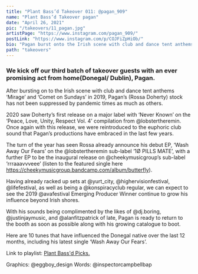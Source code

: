 ```yaml
---
title: "Plant Bass’d Takeover 011: @pagan_909"
name: "Plant Bass’d Takeover pagan"
date: "April 26, 2021"
pic: "/takeovers/11_pagan.jpg"
artistPage: "https://www.instagram.com/pagan_909/"
postLink: "https://www.instagram.com/p/COJFiZpHiOb/"
bio: "Pagan burst onto the Irish scene with club and dance tent anthems ‘Mirage’ and ‘Comet on Sundays’ in 2019"
path: "takeovers"
---
```


### We kick off our third batch of takeover guests with an ever promising act from home(Donegal/ Dublin), Pagan.

After bursting on to the Irish scene with club and dance tent anthems ‘Mirage’ and ‘Comet on Sundays’ in 2019, Pagan’s (Rossa Doherty) stock has not been suppressed by pandemic times as much as others.

2020 saw Doherty’s first release on a major label with ‘Never Known’ on the ‘Peace, Love, Unity, Respect Vol. 4’ compilation from @lobstertheremin. Once again with this release, we were reintroduced to the euphoric club sound that Pagan’s productions have embraced in the last few years.

The turn of the year has seen Rossa already announce his debut EP, ‘Wash Away Our Fears’ on the @lobstertheremin sub-label ‘1Ø PILLS MATE’, with a further EP to be the inaugural release on @cheekymusicgroup’s sub-label ‘rrraaavvveee’ (listen to the featured single here https://cheekymusicgroup.bandcamp.com/album/butterfly).

Having already racked up sets at @yurt_city, @highervisionfestival, @lifefestival, as well as being a @konspiracyclub regular, we can expect to see the 2019 @avafestival Emerging Producer Winner continue to grow his influence beyond Irish shores.

With his sounds being complimented by the likes of @dj.boring, @justinjaymusic, and @alanfitzpatrick of late, Pagan is ready to return to the booth as soon as possible along with his growing catalogue to boot.

Here are 10 tunes that have influenced the Donegal native over the last 12 months, including his latest single ‘Wash Away Our Fears’.

Link to playlist: <a role="button" class="btn btn-dark" href="https://open.spotify.com/playlist/5skAgzUfGmZLwrOPNLnGVf">Plant Bass'd Picks.</a>

Graphics: @eggboy_design
Words: @inspectorcampbellbap
